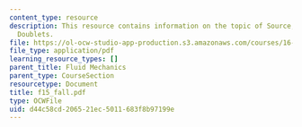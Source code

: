 ```yaml
---
content_type: resource
description: This resource contains information on the topic of Source, Sinks and
  Doublets.
file: https://ol-ocw-studio-app-production.s3.amazonaws.com/courses/16-01-unified-engineering-i-ii-iii-iv-fall-2005-spring-2006/d44c58cd206521ec5011683f8b97199e_f15_fall.pdf
file_type: application/pdf
learning_resource_types: []
parent_title: Fluid Mechanics
parent_type: CourseSection
resourcetype: Document
title: f15_fall.pdf
type: OCWFile
uid: d44c58cd-2065-21ec-5011-683f8b97199e
---
```

